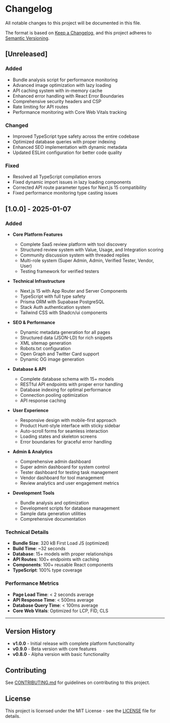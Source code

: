 # Changelog

All notable changes to this project will be documented in this file.

The format is based on [Keep a Changelog](https://keepachangelog.com/en/1.0.0/),
and this project adheres to [Semantic Versioning](https://semver.org/spec/v2.0.0.html).

## [Unreleased]

### Added
- Bundle analysis script for performance monitoring
- Advanced image optimization with lazy loading
- API caching system with in-memory cache
- Enhanced error handling with React Error Boundaries
- Comprehensive security headers and CSP
- Rate limiting for API routes
- Performance monitoring with Core Web Vitals tracking

### Changed
- Improved TypeScript type safety across the entire codebase
- Optimized database queries with proper indexing
- Enhanced SEO implementation with dynamic metadata
- Updated ESLint configuration for better code quality

### Fixed
- Resolved all TypeScript compilation errors
- Fixed dynamic import issues in lazy loading components
- Corrected API route parameter types for Next.js 15 compatibility
- Fixed performance monitoring type casting issues

## [1.0.0] - 2025-01-07

### Added
- **Core Platform Features**
  - Complete SaaS review platform with tool discovery
  - Structured review system with Value, Usage, and Integration scoring
  - Community discussion system with threaded replies
  - Multi-role system (Super Admin, Admin, Verified Tester, Vendor, User)
  - Testing framework for verified testers

- **Technical Infrastructure**
  - Next.js 15 with App Router and Server Components
  - TypeScript with full type safety
  - Prisma ORM with Supabase PostgreSQL
  - Stack Auth authentication system
  - Tailwind CSS with Shadcn/ui components

- **SEO & Performance**
  - Dynamic metadata generation for all pages
  - Structured data (JSON-LD) for rich snippets
  - XML sitemap generation
  - Robots.txt configuration
  - Open Graph and Twitter Card support
  - Dynamic OG image generation

- **Database & API**
  - Complete database schema with 15+ models
  - RESTful API endpoints with proper error handling
  - Database indexing for optimal performance
  - Connection pooling optimization
  - API response caching

- **User Experience**
  - Responsive design with mobile-first approach
  - Product Hunt-style interface with sticky sidebar
  - Auto-scroll forms for seamless interaction
  - Loading states and skeleton screens
  - Error boundaries for graceful error handling

- **Admin & Analytics**
  - Comprehensive admin dashboard
  - Super admin dashboard for system control
  - Tester dashboard for testing task management
  - Vendor dashboard for tool management
  - Review analytics and user engagement metrics

- **Development Tools**
  - Bundle analysis and optimization
  - Development scripts for database management
  - Sample data generation utilities
  - Comprehensive documentation

### Technical Details
- **Bundle Size**: 320 kB First Load JS (optimized)
- **Build Time**: ~32 seconds
- **Database**: 15+ models with proper relationships
- **API Routes**: 100+ endpoints with caching
- **Components**: 100+ reusable React components
- **TypeScript**: 100% type coverage

### Performance Metrics
- **Page Load Time**: < 2 seconds average
- **API Response Time**: < 500ms average
- **Database Query Time**: < 100ms average
- **Core Web Vitals**: Optimized for LCP, FID, CLS

---

## Version History

- **v1.0.0** - Initial release with complete platform functionality
- **v0.9.0** - Beta version with core features
- **v0.8.0** - Alpha version with basic functionality

## Contributing

See [CONTRIBUTING.md](CONTRIBUTING.md) for guidelines on contributing to this project.

## License

This project is licensed under the MIT License - see the [LICENSE](LICENSE) file for details.
